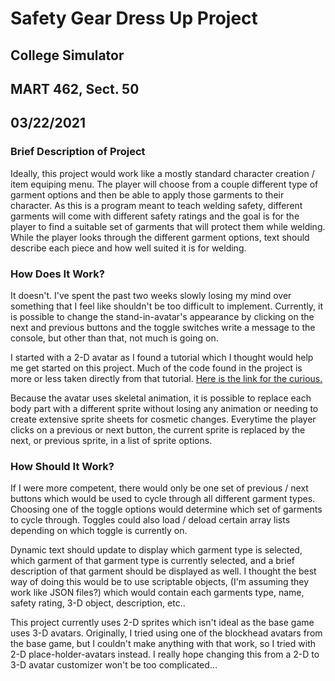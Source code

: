 # Safety Gear Dress Up Project

## College Simulator
## MART 462, Sect. 50
## 03/22/2021


### Brief Description of Project

Ideally, this project would work like a mostly standard character creation / item equiping menu. The player will choose from a couple different type of garment options and then be able to apply those garments to their character. As this is a program meant to teach welding safety, different garments will come with different safety ratings and the goal is for the player to find a suitable set of garments that will protect them while welding. While the player looks through the different garment options, text should describe each piece and how well suited it is for welding. 

### How Does It Work?

It doesn't. I've spent the past two weeks slowly losing my mind over something that I feel like shouldn't be too difficult to implement. Currently, it is possible to change the stand-in-avatar's appearance by clicking on the next and previous buttons and the toggle switches write a message to the console, but other than that, not much is going on. 

I started with a 2-D avatar as I found a tutorial which I thought would help me get started on this project. Much of the code found in the project is more or less taken directly from that tutorial. [Here is the link for the curious.](https://www.youtube.com/watch?v=kAPIWJJ6NQI)

Because the avatar uses skeletal animation, it is possible to replace each body part with a different sprite without losing any animation or needing to create extensive sprite sheets for cosmetic changes. Everytime the player clicks on a previous or next button, the current sprite is replaced by the next, or previous sprite, in a list of sprite options. 

### How Should It Work?

If I were more competent, there would only be one set of previous / next buttons which would be used to cycle through all different garment types. Choosing one of the toggle options would determine which set of garments to cycle through. Toggles could also load / deload certain array lists depending on which toggle is currently on.

Dynamic text should update to display which garment type is selected, which garment of that garment type is currently selected, and a brief description of that garment should be displayed as well. I thought the best way of doing this would be to use scriptable objects, (I'm assuming they work like JSON files?) which would contain each garments type, name, safety rating, 3-D object, description, etc..

This project currently uses 2-D sprites which isn't ideal as the base game uses 3-D avatars. Originally, I tried using one of the blockhead avatars from the base game, but I couldn't make anything with that work, so I tried with 2-D place-holder-avatars instead. I really hope changing this from a 2-D to 3-D avatar customizer won't be too complicated... 